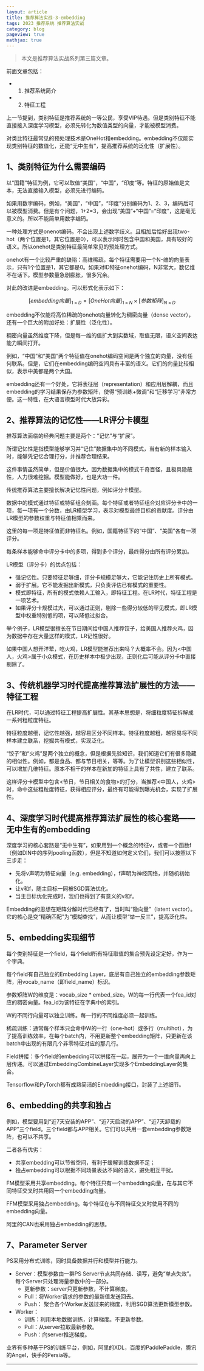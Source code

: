 ```yaml
---
layout: article
title: 推荐算法实战-3-embedding
tags: 2023 推荐系统 推荐算法实战
category: blog
pageview: true
mathjax: true
---
```


> 本文是推荐算法实战系列第三篇文章。

前面文章包括：

- 1. 推荐系统简介
- 2. 特征工程


上一节提到，类别特征是推荐系统的一等公民，享受VIP待遇。但是类别特征不能直接接入深度学习模型，必须先转化为数值类型的向量，才能被模型消费。


对类比特征最常见的预处理技术是OneHot和embedding。embedding不仅能实现类别特征的数值化，还能“无中生有”，提高推荐系统的泛化性（扩展性）。

## 1、类别特征为什么需要编码
以“国籍”特征为例，它可以取值“美国”，“中国”，“印度”等。特征的原始值是文本，无法直接输入模型，必须先进行编码。

如果用数字编码，例如，“美国”，“中国”，“印度”分别编码为1、2、3，编码后可以被模型消费。但是有个问题，1+2=3，会出现“美国”+“中国”=“印度”，这是毫无意义的。所以不能简单用数字编码。

一种处理方式是onenot编码。不会出现上述数字歧义。且相加后恰好出现two-hot（两个位置是1，其它位置是0），可以表示同时包含中国和美国，具有较好的语义。所以onehot是类别特征最简单常见的预处理方式。

onehot有一个比较严重的缺陷：高维稀疏，每个特征需要用一个N-维的向量表示，只有1个位置是1，其它都是0。如果对ID特征onehot编码，N非常大，数亿维不在话下。模型参数量急剧膨胀，很多冗余。

对此的改进是embedding。可以形式化表示如下：

$$
[embedding向量]_{1 \times D} = [OneHot向量]_{1 \times N} \times [参数矩阵]_{N \times D}
$$

embedding不仅能将高位稀疏的onehot向量转化为稠密向量（dense vector），还有一个巨大的附加好处：扩展性（泛化性）。

稠密向量虽然维度下降，但是每一维的值扩大到实数域，取值无限，语义空间表达能力瞬间打开。

例如，“中国”和“美国”两个特征值在onehot编码空间是两个独立的向量，没有任何联系。但是，它们在embedding编码空间具有丰富的语义。它们的向量比较相似，表示中美都是两个大国。

embedding还有一个好处，它将表征层（representation）和应用层解耦，而且embedding的学习结果保存为参数矩阵，使得“预训练+微调”和“迁移学习”非常方便。这一特性，在大语言模型时代大放异彩。

## 2、推荐算法的记忆性——LR评分卡模型
推荐算法面临的经典问题主要是两个：“记忆”与“扩展”。

所谓记忆性是指模型能够学习并“记住”数据集中的不同模式，当有新的样本输入时，能够凭记忆合理打分，并推荐合理结果。

这件事情虽然简单，但是价值很大。因为数据集中的模式千奇百怪，且极具隐蔽性，人力很难挖掘。模型能做好，也是大功一件。

传统推荐算法主要擅长解决记忆性问题，例如评分卡模型。

数据中的模式通过特征或特征组合刻画。每个特征或者特征组合对应评分卡中的一项，每一项有一个分数，由LR模型学习，表示对模型最终目标的贡献度。评分由LR模型的参数权重与特征值相乘而来。

这里的每一项是特征值而非特征名。例如，国籍特征下的“中国”、“美国”各有一项评分。

每条样本能够命中评分卡中的多项，得到多个评分，最终得分由所有评分累加。

LR模型（评分卡）的优点包括：

- 强记忆性。只要特征足够细，评分卡规模足够大，它能记住历史上所有模式。
- 弱于扩展。它不能发掘出新模式，只负责评估已有模式的重要性。
- 模式即特征，所有的模式依赖人工输入，即特征工程。在LR时代，特征工程是一项艺术。
- 如果评分卡规模过大，可以通过正则，剔除一些得分较低的罕见模式，即LR模型中权重特别低的项，可以降低过拟合。

举个例子，LR模型很擅长在节日期间给中国人推荐饺子，给美国人推荐火鸡，因为数据中存在大量这样的模式，LR记性很好。

如果中国人想开洋荤，吃火鸡，LR模型能推荐出来吗？大概率不会。因为<中国人，火鸡>属于小众模式，在历史样本中极少出现，正则化后可能从评分卡中直接剔除了。

## 3、传统机器学习时代提高推荐算法扩展性的方法——特征工程
在LR时代，可以通过特征工程提高扩展性。其基本思想是，将细粒度特征拆解成一系列粗粒度特征。

特征粒度越细，记忆性越强，越容易区分不同样本。特征粒度越粗，越容易将不同样本建立联系，挖掘共有模式，实现泛化。

“饺子”和“火鸡”是两个独立的概念，但是根据先验知识，我们知道它们有很多隐藏的相似性。例如，都是食品、都与节日相关，等等。为了让模型识别这些相似性，可以增加几维特征。原本不相干的样本在新加的特征上具有了共性，建立了联系。

这样评分卡模型中包含<节日，节日相关的食物>的打分，当推荐<中国人，火鸡>时，命中这些粗粒度特征，获得相应评分，最终有可能得到曝光机会，实现了扩展性。

## 4、深度学习时代提高推荐算法扩展性的核心套路——无中生有的embedding
深度学习的核心套路是“无中生有”，如果用到一个概念的特征v，或者一个函数f（例如DIN中的序列pooling函数），但是不知道如何定义它们，我们可以按照以下三步走：

- 先将v声明为特征向量（e.g. embedding），f声明为神经网络，并随机初始化。
- 让v和f，随主目标一同被SGD算法优化。
- 当主目标优化完成时，我们也得到了有意义的v和f。

Embedding的思想在矩阵分解时代已经有了，当时叫“隐向量”（latent vector）。它的核心是变“精确匹配”为“模糊查找”，从而让模型“举一反三”，提高泛化性。

## 5、embedding实现细节
每个类别特征是一个field，每个field所有特征取值的集合预先设定定好，作为一个字典。

每个field有自己独立的Embedding Layer，底层有自己独立的embedding参数矩阵，用vocab_name（即field_name）标识。

参数矩阵W的维度是：vocab_size * embed_size。W的每一行代表一个fea_id对应的稠密向量。fea_id为该特征在字典中的索引。

W的不同行向量可以独立训练。每一行的不同维度必须一起训练。

稀疏训练：通常每个样本只会命中W的一行（one-hot）或多行（multihot），为了提高训练效率，在每个batch内，不用更新整个embedding矩阵，只更新在该batch中出现的有限几个非零特征对应的那几行。

Field拼接：多个field的embedding可以拼接在一起，展开为一个一维向量再向上层传递。可以通过EmbeddingCombineLayer实现多个EmbeddingLayer的集合。

Tensorflow和PyTorch都有成熟简洁的Embedding接口，封装了上述细节。

## 6、embedding的共享和独占
例如，模型要用到“近7天安装的APP”、“近7天启动的APP”、“近7天卸载的APP”三个field。三个field都与APP相关。它们可以共用一套embedding参数矩阵，也可以不共享。

二者各有优劣：

- 共享embedding可以节省空间，有利于缓解训练数据不足；
- 独占embedding可以根据不同场景表达不同的语义，避免相互干扰。

FM模型采用共享embedding。每个特征只有一个embedding向量，在与其它不同特征交叉时共用同一个embedding向量。

FFM模型采用独占embedding。每个特征在与不同特征交叉时使用不同的embedding向量。

阿里的CAN也采用独占embedding的思想。

## 7、Parameter Server
PS采用分布式训练，同时具备数据并行和模型并行能力。

- Server：模型参数由一群PS Server节点共同存储、读写，避免“单点失效”。每个Server只处理海量参数中的一部分。
    - 更新参数：server只更新参数，不计算梯度。
    - Pull：将Worker请求的参数的最新值发送回去。
    - Push： 聚合各个Worker发送过来的梯度，利用SGD算法更新模型参数。
- Worker：
    - 训练：利用本地数据训练，计算梯度。不更新参数。
    - Pull：从server拉取最新参数。
    - Push：向server推送梯度。

业界有多种基于PS的训练平台，例如，阿里的XDL，百度的PaddlePaddle，腾讯的Angel，快手的Persia等。

---